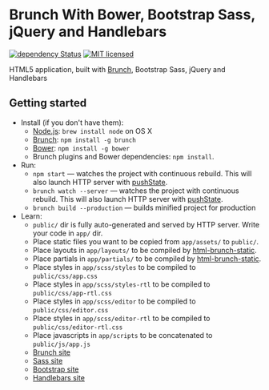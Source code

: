 # Brunch With Bower, Bootstrap Sass, jQuery and Handlebars

[![dependency Status](https://david-dm.org/pnmcosta/brunch-with-pedro/status.svg)](https://david-dm.org/pnmcosta/brunch-with-pedro#info=dependencies)
[![MIT licensed](https://img.shields.io/badge/license-MIT-blue.svg)](https://github.com/pnmcosta/brunch-with-pedro/blob/master/LICENSE)

HTML5 application, built with [Brunch](http://brunch.io), Bootstrap Sass, jQuery and Handlebars

## Getting started
* Install (if you don't have them):
    * [Node.js](http://nodejs.org): `brew install node` on OS X
    * [Brunch](http://brunch.io): `npm install -g brunch`
    * [Bower](http://bower.io): `npm install -g bower`
    * Brunch plugins and Bower dependencies: `npm install`.
* Run:
    * `npm start`             — watches the project with continuous rebuild. This will also launch HTTP server with [pushState](https://developer.mozilla.org/en-US/docs/Web/Guide/API/DOM/Manipulating_the_browser_history).
    * `brunch watch --server` — watches the project with continuous rebuild. This will also launch HTTP server with [pushState](https://developer.mozilla.org/en-US/docs/Web/Guide/API/DOM/Manipulating_the_browser_history).
    * `brunch build --production` — builds minified project for production
* Learn:
    * `public/` dir is fully auto-generated and served by HTTP server.  Write your code in `app/` dir.
    * Place static files you want to be copied from `app/assets/` to `public/`.
    * Place layouts in `app/layouts/` to be compiled by [html-brunch-static](https://github.com/bmatcuk/html-brunch-static).
    * Place partials in `app/partials/` to be compiled by [html-brunch-static](https://github.com/bmatcuk/html-brunch-static).
    * Place styles in `app/scss/styles` to be compiled to `public/css/app.css`
    * Place styles in `app/scss/styles-rtl` to be compiled to `public/css/app-rtl.css`
    * Place styles in `app/scss/editor` to be compiled to `public/css/editor.css`
    * Place styles in `app/scss/editor-rtl` to be compiled to `public/css/editor-rtl.css`
    * Place javascripts in `app/scripts` to be concatenated to `public/js/app.js`
    * [Brunch site](http://brunch.io)
    * [Sass site](http://sass-lang.com)
    * [Bootstrap site](http://getbootstrap.com)
    * [Handlebars site](http://handlebarsjs.com)

